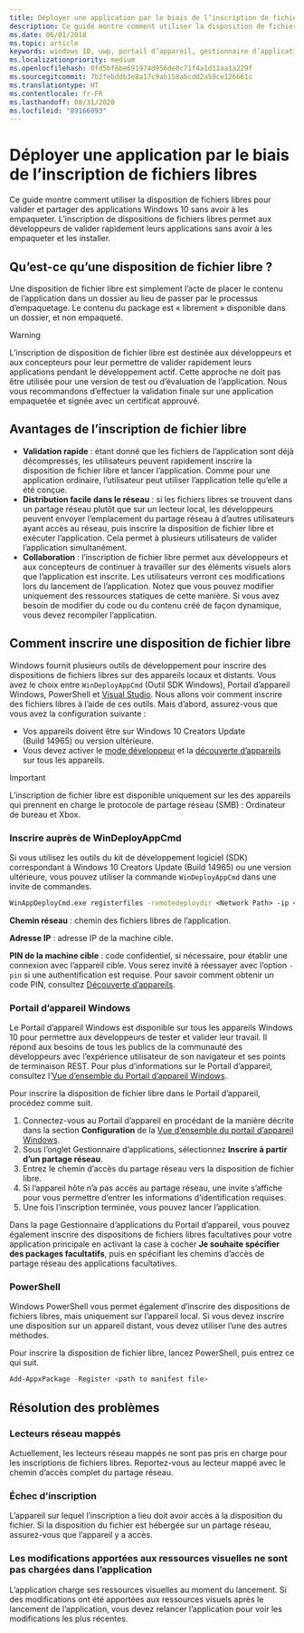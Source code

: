 ```yaml
---
title: Déployer une application par le biais de l’inscription de fichiers libres
description: Ce guide montre comment utiliser la disposition de fichiers libres pour valider et partager des applications Windows 10 sans avoir à les empaqueter.
ms.date: 06/01/2018
ms.topic: article
keywords: windows 10, uwp, portail d’appareil, gestionnaire d’applications, déploiement, sdk
ms.localizationpriority: medium
ms.openlocfilehash: 0fd5bf6be691974d956de0c71f4a1d11aa1a229f
ms.sourcegitcommit: 7b2febddb3e8a17c9ab158abcdd2a59ce126661c
ms.translationtype: HT
ms.contentlocale: fr-FR
ms.lasthandoff: 08/31/2020
ms.locfileid: "89166093"
---
```

# <a name="deploy-an-app-through-loose-file-registration"></a>Déployer une application par le biais de l’inscription de fichiers libres 

Ce guide montre comment utiliser la disposition de fichiers libres pour valider et partager des applications Windows 10 sans avoir à les empaqueter. L’inscription de dispositions de fichiers libres permet aux développeurs de valider rapidement leurs applications sans avoir à les empaqueter et les installer. 

## <a name="what-is-a-loose-file-layout"></a>Qu’est-ce qu’une disposition de fichier libre ?

Une disposition de fichier libre est simplement l’acte de placer le contenu de l’application dans un dossier au lieu de passer par le processus d’empaquetage. Le contenu du package est « librement » disponible dans un dossier, et non empaqueté. 

> [!WARNING]
> L’inscription de disposition de fichier libre est destinée aux développeurs et aux concepteurs pour leur permettre de valider rapidement leurs applications pendant le développement actif. Cette approche ne doit pas être utilisée pour une version de test ou d’évaluation de l’application. Nous vous recommandons d’effectuer la validation finale sur une application empaquetée et signée avec un certificat approuvé. 

## <a name="advantages-of-loose-file-registration"></a>Avantages de l’inscription de fichier libre

- **Validation rapide** : étant donné que les fichiers de l’application sont déjà décompressés, les utilisateurs peuvent rapidement inscrire la disposition de fichier libre et lancer l’application. Comme pour une application ordinaire, l’utilisateur peut utiliser l’application telle qu’elle a été conçue. 
- **Distribution facile dans le réseau** : si les fichiers libres se trouvent dans un partage réseau plutôt que sur un lecteur local, les développeurs peuvent envoyer l’emplacement du partage réseau à d’autres utilisateurs ayant accès au réseau, puis inscrire la disposition de fichier libre et exécuter l’application. Cela permet à plusieurs utilisateurs de valider l’application simultanément. 
- **Collaboration** : l’inscription de fichier libre permet aux développeurs et aux concepteurs de continuer à travailler sur des éléments visuels alors que l’application est inscrite. Les utilisateurs verront ces modifications lors du lancement de l’application. Notez que vous pouvez modifier uniquement des ressources statiques de cette manière. Si vous avez besoin de modifier du code ou du contenu créé de façon dynamique, vous devez recompiler l’application.

## <a name="how-to-register-a-loose-file-layout"></a>Comment inscrire une disposition de fichier libre

Windows fournit plusieurs outils de développement pour inscrire des dispositions de fichiers libres sur des appareils locaux et distants. Vous avez le choix entre `WinDeployAppCmd` (Outil SDK Windows), Portail d’appareil Windows, PowerShell et [Visual Studio](./deploying-and-debugging-uwp-apps.md#register-layout-from-network). Nous allons voir comment inscrire des fichiers libres à l’aide de ces outils. Mais d’abord, assurez-vous que vous avez la configuration suivante :

- Vos appareils doivent être sur Windows 10 Creators Update (Build 14965) ou version ultérieure.
- Vous devez activer le [mode développeur](../get-started/enable-your-device-for-development.md) et la [découverte d’appareils](../get-started/enable-your-device-for-development.md#device-discovery) sur tous les appareils.

> [!IMPORTANT]
> L’inscription de fichier libre est disponible uniquement sur les des appareils qui prennent en charge le protocole de partage réseau (SMB) : Ordinateur de bureau et Xbox. 

### <a name="register-with-windeployappcmd"></a>Inscrire auprès de WinDeployAppCmd

Si vous utilisez les outils du kit de développement logiciel (SDK) correspondant à Windows 10 Creators Update (Build 14965) ou une version ultérieure, vous pouvez utiliser la commande `WinDeployAppCmd` dans une invite de commandes.

```cmd
WinAppDeployCmd.exe registerfiles -remotedeploydir <Network Path> -ip <IP Address> -pin <target machine PIN>
```

**Chemin réseau** : chemin des fichiers libres de l’application.

**Adresse IP** : adresse IP de la machine cible.

**PIN de la machine cible** : code confidentiel, si nécessaire, pour établir une connexion avec l’appareil cible. Vous serez invité à réessayer avec l’option `-pin` si une authentification est requise. Pour savoir comment obtenir un code PIN, consultez [Découverte d’appareils](../get-started/enable-your-device-for-development.md#device-discovery).

### <a name="windows-device-portal"></a>Portail d’appareil Windows

Le Portail d’appareil Windows est disponible sur tous les appareils Windows 10 pour permettre aux développeurs de tester et valider leur travail. Il répond aux besoins de tous les publics de la communauté des développeurs avec l’expérience utilisateur de son navigateur et ses points de terminaison REST. Pour plus d’informations sur le Portail d’appareil, consultez l’[Vue d’ensemble du Portail d’appareil Windows](device-portal.md).

Pour inscrire la disposition de fichier libre dans le Portail d’appareil, procédez comme suit.

1. Connectez-vous au Portail d’appareil en procédant de la manière décrite dans la section **Configuration** de la [Vue d’ensemble du portail d’appareil Windows](device-portal.md).
1. Sous l’onglet Gestionnaire d’applications, sélectionnez **Inscrire à partir d’un partage réseau**.
1. Entrez le chemin d’accès du partage réseau vers la disposition de fichier libre. 
1. Si l’appareil hôte n’a pas accès au partage réseau, une invite s’affiche pour vous permettre d’entrer les informations d’identification requises.
1. Une fois l’inscription terminée, vous pouvez lancer l’application.

Dans la page Gestionnaire d’applications du Portail d’appareil, vous pouvez également inscrire des dispositions de fichiers libres facultatives pour votre application principale en activant la case à cocher **Je souhaite spécifier des packages facultatifs**, puis en spécifiant les chemins d’accès de partage réseau des applications facultatives. 

### <a name="powershell"></a>PowerShell 

Windows PowerShell vous permet également d’inscrire des dispositions de fichiers libres, mais uniquement sur l’appareil local. Si vous devez inscrire une disposition sur un appareil distant, vous devez utiliser l’une des autres méthodes. 

Pour inscrire la disposition de fichier libre, lancez PowerShell, puis entrez ce qui suit.

```PowerShell
Add-AppxPackage -Register <path to manifest file>
```

## <a name="troubleshooting"></a>Résolution des problèmes

### <a name="mapped-network-drives"></a>Lecteurs réseau mappés
Actuellement, les lecteurs réseau mappés ne sont pas pris en charge pour les inscriptions de fichiers libres. Reportez-vous au lecteur mappé avec le chemin d’accès complet du partage réseau.

### <a name="registration-failure"></a>Échec d’inscription
L’appareil sur lequel l’inscription a lieu doit avoir accès à la disposition du fichier. Si la disposition du fichier est hébergée sur un partage réseau, assurez-vous que l’appareil y a accès. 

### <a name="modifications-to-visual-assets-arent-being-loaded-in-the-app"></a>Les modifications apportées aux ressources visuelles ne sont pas chargées dans l’application 
L’application charge ses ressources visuelles au moment du lancement. Si des modifications ont été apportées aux ressources visuels après le lancement de l’application, vous devez relancer l’application pour voir les modifications les plus récentes.